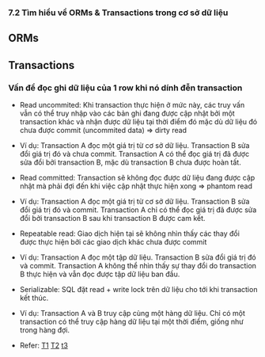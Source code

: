 ### 7.2 Tìm hiểu về ORMs & Transactions trong cơ sở dữ liệu

## ORMs

## Transactions

### Vấn đề đọc ghi dữ liệu của 1 row khi nó dính đễn transaction

- Read uncommited: Khi transaction thực hiện ở mức này, các truy vấn vẫn có thể truy nhập vào các bản ghi đang được cập nhật bởi một transaction khác và nhận được dữ liệu tại thời điểm đó mặc dù dữ liệu đó chưa được commit (uncommited data) => dirty read

* Ví dụ:
  Transaction A đọc một giá trị từ cơ sở dữ liệu.
  Transaction B sửa đổi giá trị đó và chưa commit.
  Transaction A có thể đọc giá trị đã được sửa đổi bởi transaction B, mặc dù transaction B chưa được hoàn tất.

- Read committed: Transaction sẽ không đọc được dữ liệu đang được cập nhật mà phải đợi đến khi việc cập nhật thực hiện xong => phantom read

* Ví dụ:
  Transaction A đọc một giá trị từ cơ sở dữ liệu.
  Transaction B sửa đổi giá trị đó và commit.
  Transaction A chỉ có thể đọc giá trị đã được sửa đổi bởi transaction B sau khi transaction B được cam kết.

- Repeatable read: Giao dịch hiện tại sẽ không nhìn thấy các thay đổi được thực hiện bởi các giao dịch khác chưa được commit

* Ví dụ:
  Transaction A đọc một tập dữ liệu.
  Transaction B sửa đổi giá trị đó và commit.
  Transaction A không thể nhìn thấy sự thay đổi do transaction B thực hiện và vẫn đọc được tập dữ liệu ban đầu.

- Serializable: SQL đặt read + write lock trên dữ liệu cho tới khi transaction kết thúc.

* Ví dụ:
  Transaction A và B truy cập cùng một hàng dữ liệu.
  Chỉ có một transaction có thể truy cập hàng dữ liệu tại một thời điểm, giống như trong hàng đợi.

- Refer: [T1](https://gitiho.com/blog/huong-dan-cac-kieu-cua-lenh-join-trong-mysql-inner-outer-left-right-cross.html)
  [T2](https://viblo.asia/p/dao-sau-ve-sql-transactions-E375z4jWZGW)
  [t3](https://www.youtube.com/watch?v=WKGIz5ViT7Y&t=391s)
